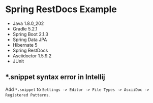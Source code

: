  # Spring RestDocs Example 

- Java 1.8.0_202
- Gradle 5.2.1
- Spring Boot 2.1.3
- Spring Data JPA
- Hibernate 5
- Spring RestDocs
- Asciidoctor 1.5.9.2
- JUnit

## *.snippet syntax error in Intellij

Add `*.snippet` to `Settings -> Editor -> File Types -> AsciiDoc -> Registered Patterns`. 

